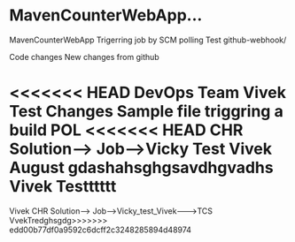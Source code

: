 # MavenCounterWebApp...
MavenCounterWebApp
Trigerring job by SCM polling Test
github-webhook/

Code changes
New changes from github


<<<<<<< HEAD
DevOps Team Vivek Test Changes Sample file triggring a build POL
<<<<<<< HEAD
CHR Solution--> Job-->Vicky
Test Vivek August
gdashahsghgsavdhgvadhs
Vivek Testttttt
=======
Vivek CHR Solution--> Job-->Vicky_test_Vivek--->TCS
VvekTredghsgdg>>>>>>> edd00b77df0a9592c6dcff2c3248285894d48974
